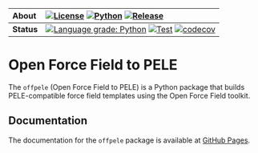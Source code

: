 | **About** | [![License](https://img.shields.io/badge/License-MIT-blue.svg)](LICENSE) [![Python](https://img.shields.io/badge/python-3.6%2C%203.7-blue.svg)](https://martimunicoy.github.io/offpele) [![Release](https://img.shields.io/github/release/martimunicoy/offpele.svg?include_prereleases)](https://github.com/martimunicoy/offpele/releases/) |
| :------ | :------- |
| **Status** | [![Language grade: Python](https://img.shields.io/lgtm/grade/python/g/martimunicoy/offpele.svg?logo=lgtm&logoWidth=18)](https://lgtm.com/projects/g/martimunicoy/offpele/context:python) [![Test](https://github.com/martimunicoy/offpele/workflows/Test/badge.svg)](https://github.com/martimunicoy/offpele/actions?query=workflow%3ATest) [![codecov](https://codecov.io/gh/martimunicoy/offpele/branch/master/graph/badge.svg)](https://codecov.io/gh/martimunicoy/offpele) |


# Open Force Field to PELE
The `offpele` (Open Force Field to PELE) is a Python package that builds PELE-compatible force field templates using the Open Force Field toolkit.

## Documentation
The documentation for the `offpele` package is available at [GitHub Pages](https://martimunicoy.github.io/offpele).
